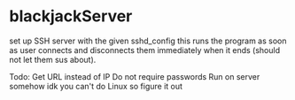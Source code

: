 # blackjackServer
set up SSH server with the given sshd_config
this runs the program as soon as user connects and disconnects them immediately
when it ends (should not let them sus about).

Todo:
Get URL instead of IP
Do not require passwords
Run on server somehow idk you can't do Linux so figure it out

